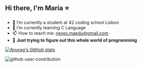 ##     Hi there,  I'm Maria  ⭐

- 🔭 I’m currently a student at 42 coding school Lisbon 
- 🌱 I’m currently learning C Language
- 📫 How to reach me: neves.maedu@gmail.com
- 🎢 **Just trying to figure out this whole world of programming**


[![Anurag's GitHub stats](https://github-readme-stats.vercel.app/api?username=Maduneves-l&show_icons=true&theme=radical)](https://github.com/anuraghazra/github-readme-stats)

![github-user-contribution](https://user-images.githubusercontent.com/58959408/157782696-8bc9ca49-ca61-4ab5-8b83-49c4e76c1a8f.svg)
